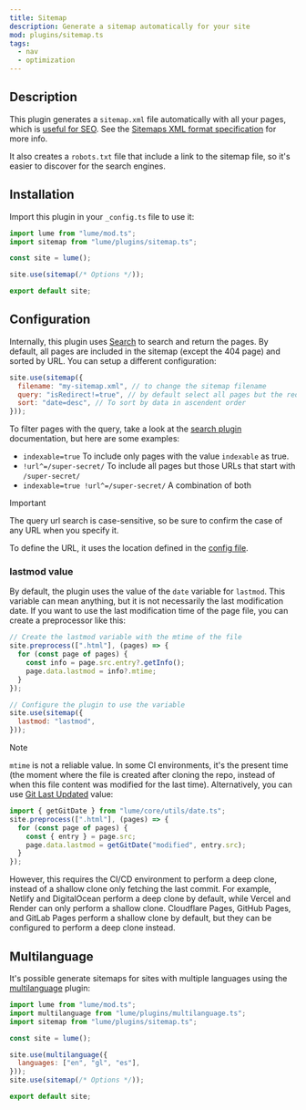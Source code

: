 ```yaml
---
title: Sitemap
description: Generate a sitemap automatically for your site
mod: plugins/sitemap.ts
tags:
  - nav
  - optimization
---
```


## Description

This plugin generates a `sitemap.xml` file automatically with all your pages,
which is
[useful for SEO](https://developers.google.com/search/docs/crawling-indexing/sitemaps/overview).
See the
[Sitemaps XML format specification](https://www.sitemaps.org/protocol.html) for
more info.

It also creates a `robots.txt` file that include a link to the sitemap file, so
it's easier to discover for the search engines.

## Installation

Import this plugin in your `_config.ts` file to use it:

```js
import lume from "lume/mod.ts";
import sitemap from "lume/plugins/sitemap.ts";

const site = lume();

site.use(sitemap(/* Options */));

export default site;
```

## Configuration

Internally, this plugin uses [Search](./search.md) to search and return the
pages. By default, all pages are included in the sitemap (except the 404 page)
and sorted by URL. You can setup a different configuration:

```js
site.use(sitemap({
  filename: "my-sitemap.xml", // to change the sitemap filename
  query: "isRedirect!=true", // by default select all pages but the redirected ones.
  sort: "date=desc", // To sort by data in ascendent order
}));
```

To filter pages with the query, take a look at the [search plugin](./search.md)
documentation, but here are some examples:

- `indexable=true` To include only pages with the value `indexable` as true.
- `!url^=/super-secret/` To include all pages but those URLs that start with
  `/super-secret/`
- `indexable=true !url^=/super-secret/` A combination of both

> [!important]
>
> The query url search is case-sensitive, so be sure to confirm the case of any
> URL when you specify it.

To define the URL, it uses the location defined in the
[config file](../docs/configuration/config-file.md#location).

### lastmod value

By default, the plugin uses the value of the `date` variable for `lastmod`. This
variable can mean anything, but it is not necessarily the last modification
date. If you want to use the last modification time of the page file, you can
create a preprocessor like this:

```js
// Create the lastmod variable with the mtime of the file
site.preprocess([".html"], (pages) => {
  for (const page of pages) {
    const info = page.src.entry?.getInfo();
    page.data.lastmod = info?.mtime;
  }
});

// Configure the plugin to use the variable
site.use(sitemap({
  lastmod: "lastmod",
}));
```

> [!note]
>
> `mtime` is not a reliable value. In some CI environments, it's the present
> time (the moment where the file is created after cloning the repo, instead of
> when this file content was modified for the last time). Alternatively, you can
> use [Git Last Updated](../docs/creating-pages/page-data.md#date) value:
>
> ```js
> import { getGitDate } from "lume/core/utils/date.ts";
> site.preprocess([".html"], (pages) => {
>   for (const page of pages) {
>     const { entry } = page.src;
>     page.data.lastmod = getGitDate("modified", entry.src);
>   }
> });
> ```
>
> However, this requires the CI/CD environment to perform a deep clone, instead
> of a shallow clone only fetching the last commit. For example, Netlify and
> DigitalOcean perform a deep clone by default, while Vercel and Render can only
> perform a shallow clone. Cloudflare Pages, GitHub Pages, and GitLab Pages
> perform a shallow clone by default, but they can be configured to perform a
> deep clone instead.

## Multilanguage

It's possible generate sitemaps for sites with multiple languages using the
[multilanguage](./multilanguage.md) plugin:

```js
import lume from "lume/mod.ts";
import multilanguage from "lume/plugins/multilanguage.ts";
import sitemap from "lume/plugins/sitemap.ts";

const site = lume();

site.use(multilanguage({
  languages: ["en", "gl", "es"],
}));
site.use(sitemap(/* Options */));

export default site;
```
